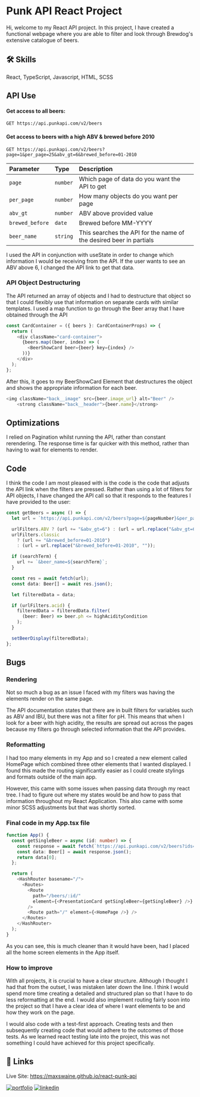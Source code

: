 # Punk API React Project

Hi, welcome to my React API project. In this project, I have created a functional webpage where you are able to filter and look through Brewdog's extensive catalogue of beers.

## 🛠 Skills

React, TypeScript, Javascript, HTML, SCSS

## API Use

#### Get access to all beers:

```http
GET https://api.punkapi.com/v2/beers
```

#### Get access to beers with a high ABV & brewed before 2010

```http
GET https://api.punkapi.com/v2/beers?page=1&per_page=25&abv_gt=6&brewed_before=01-2010
```

| Parameter       | Type     | Description                                                        |
| :-------------- | :------- | :----------------------------------------------------------------- |
| `page`          | `number` | Which page of data do you want the API to get                      |
| `per_page`      | `number` | How many objects do you want per page                              |
| `abv_gt`        | `number` | ABV above provided value                                           |
| `brewed_before` | `date`   | Brewed before MM-YYYY                                              |
| `beer_name`     | `string` | This searches the API for the name of the desired beer in partials |

I used the API in conjunction with useState in order to change which information I would be receiving from the API. If the user wants to see an ABV above 6, I changed the API link to get that data.

### API Object Destructuring

The API returned an array of objects and I had to destructure that object so that I could flexibly use that information on separate cards with similar templates. I used a map function to go through the Beer array that I have obtained through the API

```typescript
const CardContainer = ({ beers }: CardContainerProps) => {
  return (
    <div className="card-container">
      {beers.map((beer, index) => (
        <BeerShowCard beer={beer} key={index} />
      ))}
    </div>
  );
};
```

After this, it goes to my BeerShowCard Element that destructures the object and shows the appropriate information for each beer.

```typescript
<img className="back__image" src={beer.image_url} alt="Beer" />
    <strong className="back__header">{beer.name}</strong>
```

## Optimizations

I relied on Pagination whilst running the API, rather than constant rerendering. The response time is far quicker with this method, rather than having to wait for elements to render.

## Code

I think the code I am most pleased with is the code is the code that adjusts the API link when the filters are pressed. Rather than using a lot of filters for API objects, I have changed the API call so that it responds to the features I have provided to the user:

```typescript
const getBeers = async () => {
  let url = `https://api.punkapi.com/v2/beers?page=${pageNumber}&per_page=${itemsPerPage}`;

  urlFilters.ABV ? (url += "&abv_gt=6") : (url = url.replace("&abv_gt=6", ""));
  urlFilters.classic
    ? (url += "&brewed_before=01-2010")
    : (url = url.replace("&brewed_before=01-2010", ""));

  if (searchTerm) {
    url += `&beer_name=${searchTerm}`;
  }

  const res = await fetch(url);
  const data: Beer[] = await res.json();

  let filteredData = data;

  if (urlFilters.acid) {
    filteredData = filteredData.filter(
      (beer: Beer) => beer.ph <= highAcidityCondition
    );
  }

  setBeerDisplay(filteredData);
};
```

## Bugs

### Rendering

Not so much a bug as an issue I faced with my filters was having the elements render on the same page.

The API documentation states that there are in built filters for variables such as ABV and IBU, but there was not a filter for pH. This means that when I look for a beer with high acidity, the results are spread out across the pages because my filters go through selected information that the API provides.

### Reformatting

I had too many elements in my App and so I created a new element called HomePage which combined three other elements that I wanted displayed. I found this made the routing significantly easier as I could create stylings and formats outside of the main app.

However, this came with some issues when passing data through my react tree. I had to figure out where my states would be and how to pass that information throughout my React Application. This also came with some minor SCSS adjustments but that was shortly sorted.

### Final code in my App.tsx file

```typescript
function App() {
  const getSingleBeer = async (id: number) => {
    const response = await fetch(`https://api.punkapi.com/v2/beers?ids=${id}`);
    const data: Beer[] = await response.json();
    return data[0];
  };

  return (
    <HashRouter basename="/">
      <Routes>
        <Route
          path="/beers/:id/"
          element={<PresentationCard getSingleBeer={getSingleBeer} />}
        />
        <Route path="/" element={<HomePage />} />
      </Routes>
    </HashRouter>
  );
}
```

As you can see, this is much cleaner than it would have been, had I placed all the home screen elements in the App itself.

### How to improve

With all projects, it is crucial to have a clear structure. Although I thought I had that from the outset, I was mistaken later down the line. I think I would spend more time creating a detailed and structured plan so that I have to do less reformatting at the end. I would also implement routing fairly soon into the project so that I have a clear idea of where I want elements to be and how they work on the page.

I would also code with a test-first approach. Creating tests and then subsequently creating code that would adhere to the outcomes of those tests. As we learned react testing late into the project, this was not something I could have achieved for this project specifically.

## 🔗 Links

Live Site: https://maxswaine.github.io/react-punk-api 

[![portfolio](https://img.shields.io/badge/my_portfolio-000?style=for-the-badge&logo=ko-fi&logoColor=white)](https://maxswaine.github.io/web-project-0)
[![linkedin](https://img.shields.io/badge/linkedin-0A66C2?style=for-the-badge&logo=linkedin&logoColor=white)](https://www.linkedin.com/in/maxswaine)
